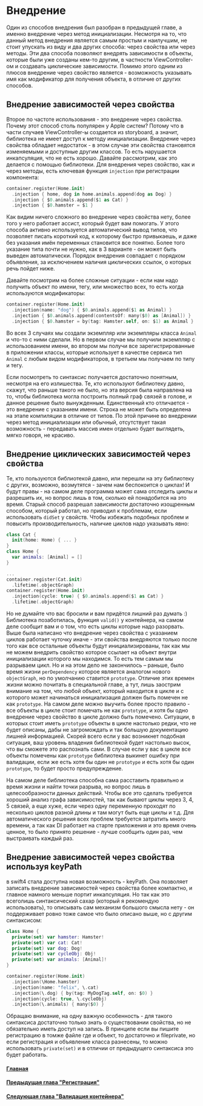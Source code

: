 # Внедрение
Один из способов внедрения был разобран в предыдущей главе, а именно внедрение через метод инициализации. Несмотря на то, что данный метод внедрения является самым простым и наилучшим, не стоит упускать из виду и два других способа: через свойства или через методы.
Эти два способа позволяют внедрять зависимости в объекты, которые были уже созданы кем-то другим, в частности ViewController-ом и создавать циклические зависимости.
Помимо этого одним из плюсов внедрение через свойство является - возможность указывать имя как модификатор для получения объекта, в отличие от других способов.

## Внедрение зависимостей через свойства
Второе по частоте использования - это внедрение через свойства.
Почему этот способ столь популярен у Apple систем? Потому что в части случаев ViewController-ы создается из storyboard, а значит, библиотека не имеет доступ к методу инициализации.
Внедрение через свойства обладает недостаток - в этом случае эти свойства становятся изменяемыми и доступные другим классов. То есть нарушается инкапсуляция, что не есть хорошо.
Давайте рассмотрим, как это делается с помощью библиотеки. Для внедрения через свойство, как и через методы, есть ключевая функция `injection` при регистрации компонента:
```Swift
container.register(Home.init)
  .injection { home, dog in home.animals.append(dog as Dog) }
  .injection { $0.animals.append($1 as Cat) }
  .injection { $0.hamster = $1 }
```
Как видим ничего сложного во внедрение через свойства нету, более того у него работает ассист, который будет вам помогать. У этого способа активно используется автоматический вывод типов, что позволяет писать короткий код, к которому быстро привыкаешь, и даже без указания имён переменных становится все понятно. Более того указание типа почти не нужно, как в 3 варианте - он может быть выведен автоматически.
Порядок внедрения совпадает с порядком объявления, за исключением наличия циклических ссылок, о которых речь пойдет ниже.

Давайте посмотрим на более сложные ситуации - если нам надо получить объект по имени, тегу, или множество всех, то есть когда используются модификаторы:

```Swift
container.register(Home.init)
  .injection(name: "dog") { $0.animals.append($1 as Animal) }
  .injection { $0.animals.append(contentsOf: many($0) as [Animal]) }
  .injection { $0.hamster = by(tag: Hamster.self, on: $1) as Animal }
```
Во всех 3 случаях мы создали экземпляр или экземпляры класса `Animal` и что-то с ними сделали. Но в первом случае мы получили экземпляр с использованием имени, во втором мы получи все зарегистрированные в приложении классы, которые использует в качестве сервиса тип `Animal` с любым видом модификаторов, в третьем мы получаем по типу и тегу.

Если посмотреть то синтаксис получается достаточно понятным, несмотря на его излишества. Те, кто используют библиотеку давно, скажут, что раньше такого не было, но эта версия была направлена на то, чтобы библиотека могла построить полный граф связей в голове, и данное решение было вынужденным. Единственный кто отличается - это внедрение с указанием имени. Строка не может быть определена на этапе компиляции в отличие от типов. По этой причине во внедрении через метод инициализации или обычный, отсутствует такая возможность - передавать массив имен отдельно будет выглядеть, мягко говоря, не красиво.

## Внедрение циклических зависимостей через свойства
Те, кто пользуются библиотекой давно, или перешли на эту библиотеку с других, возможно, возмутятся - зачем нам беспокоится о циклах! И будут правы - на самом деле программа может сама отследить циклы и разрешить их, но вопрос лишь в том, сколько ей понадобится на это время. Старый способ разрешал зависимости достаточно изощренным способом, который работал, но приводил к проблемам, если использовать `didSet` у свойств. Чтобы избежать подобных проблем и повысить производительность, наличие циклов надо указывать явно:
```Swift
class Cat {
  init(home: Home) { ... }
}
class Home {
  var animals: [Animal] = []
}

...
container.register(Cat.init)
  .lifetime(.objectGraph)
container.register(Home.init)
  .injection(cycle: true) { $0.animals.append($1 as Cat) }
  .lifetime(.objectGraph)
```

Но не думайте что вас бросили и вам придётся лишний раз думать :) Библиотека позаботилась,  функция `valid()` у контейнера, на самом деле сообщит вам и о том, что есть циклы которые надо разорвать.
Выше была написано что внедрение через свойства с указанием циклов работает чуточку иначе - эти свойства внедряются только после того как все остальные объекты будут инициализированы, так как мы не можем внедрить свойство которое ссылает на объект внутри инициализации которого мы находимся. То есть тем самым мы разрываем цикл.
Но и на этом дело не закончилось – раньше, было время жизни `perDependency` которое является аналогом нового `objectGraph`, но по умолчанию ставится `prototype`. Отличие этих времен жизни можно почитать в специальной главе, а тут, лишь заострим внимание на том, что любой объект, который находится в цикле и с которого может начинаться инициализация должен быть помечен не как `prototype`. На самом деле можно выучить более просто правило - все объекты в цикле стоит помечать не как `prototype`, и хотя бы одно внедрение через свойство в цикле должно быть помечено.
Ситуации, в которых стоит иметь `prototype` объекты в цикле настолько редки, что не будет описаны, дабы не загромождать и так большую документацию лишней информацией. Скорей всего если у вас возникнет подобная ситуация, ваш уровень владения библиотекой будет настолько высок, что вы сможете это распознать сами.
В случае если у вас в цикле все объекты помечены как `prototype` библиотека выкинет ошибку при валидации, если же есть хотя бы один не `prototype` и есть хотя бы один `prototype`, то будет просто предупреждение.

На самом деле библиотека способна сама расставить правильно и время жизни и найти точки разрыва, но вопрос лишь в целесообразности данных действий. Чтобы все это сделать требуется хороший анализ графа зависимостей, так как бывают циклы через 3, 4, 5 связей, а еще хуже, если через одну переменную проходят по несколько циклов разной длины и там могут быть еще циклы и т.д. Для автоматического решения всех проблем требуется затратить много времени, а так как DI работает на старте приложения и это время очень ценное, то было принято решение - лучше сообщить один раз, чем выстраивать каждый раз.

## Внедрение зависимостей через свойства используя keyPath
в swift4 стала доступна новая возможность - keyPath.  Она позволяет записать внедрение зависимостей через свойства более компактно, и главное намного меньше портит инкапсуляция.
Но так как это всеголишь синтаксический сахар (который я рекомендую использовать), то описывать сам механизм большого смысла нету - он поддерживает ровно тоже самое что было описано выше, но с другим синтаксисом:
```Swift
class Home {
  private(set) var hamster: Hamster!
  private(set) var cat: Cat!
  private(set) var dog: Dog!
  private(set) var cycleObj: Obj!
  private(set) var animals: [Animal]!
}

container.register(Home.init)
  .injection(\Home.hamster)
  .injection(name: "felix", \.cat)
  .injection(\.dog) { by(tag: MyDogTag.self, on: $0) }
  .injection(cycle: true, \.cycleObj)
  .injection(\.animals) { many($0) }
```
Обращаю внимание, на одну важную особенность - для такого синтаксиса достаточно только знать о существовании свойства, но не обязательно иметь доступ на запись.
В принципе если вы пишите регистрацию в томже файле где и объект, то достаточно и fileprivate, но если регистрация и объявление класса разнесены, то можно использовать `private(set)` и в отличии от предыдущего синтаксиса это будет работать.

#### [Главная](main.md)
#### [Предыдущая глава "Регистрация"](registration.md#Регистрация)
#### [Следующая глава "Валидация контейнера"](validation.md#Валидация-контейнера)

